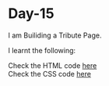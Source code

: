 # Day-15
I am Builiding a Tribute Page.

I learnt the following:


Check the HTML code [here](./index.html)  
Check the CSS code [here](./style.css)
